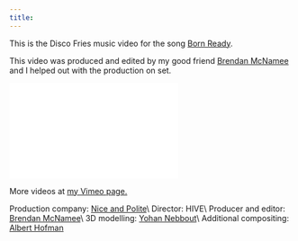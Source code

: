 ```yaml
---
title:
---
```


This is the Disco Fries music video for the song
 [Born Ready](https://soundcloud.com/thediscofries/disco-fries-ft-hope-murphy-born-ready).

This video was produced and edited by my good friend
 [Brendan McNamee](http://www.bluntfilms.co.uk) and I helped out with the
 production on set.

<iframe src="//player.vimeo.com/video/156948037?title=0&amp;byline=0&amp;portrait=0" frameborder="0" width="300" height="170" webkitallowfullscreen mozallowfullscreen allowfullscreen></iframe>

More videos at [my Vimeo page.](http://vimeo.com/fabriziotappero)

Production company: [Nice and Polite](http://www.niceandpolite.com)\\
Director: HIVE\\
Producer and editor: [Brendan McNamee](http://www.bluntfilms.co.uk)\\
3D modelling: [Yohan Nebbout](http://www.yohan3d.com)\\
Additional compositing: [Albert Hofman](http://alberthofman.com)
